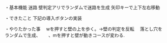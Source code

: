 ・基本機能
迷路
壁判定アリでランダムで迷路を生成
矢印キーで上下左右移動


・できたこと
下記の導入ボタンの実装

・やりたかった事
　wを押すと壁の上を歩く。→壁の判定を反転
　落とし穴をランダムで生成、　
　、mを押すと壁が動きコースが変わる.

